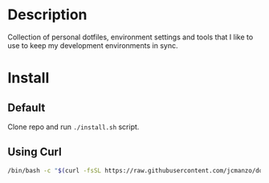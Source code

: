 # Description

Collection of personal dotfiles, environment settings and tools that I like to use to keep my development environments in sync.

# Install

## Default

Clone repo and run `./install.sh` script.

## Using Curl

```bash
/bin/bash -c "$(curl -fsSL https://raw.githubusercontent.com/jcmanzo/dotfiles/rewrite-intall-procedure/install.sh)"
```